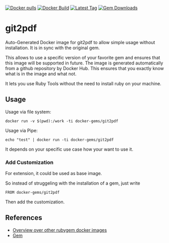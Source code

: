 [![Docker pulls](https://img.shields.io/docker/pulls/rubygem/git2pdf.svg)](https://hub.docker.com/r/rubygem/git2pdf/)
[![Docker Build](https://img.shields.io/docker/automated/rubygem/git2pdf.svg)](https://hub.docker.com/r/rubygem/git2pdf/)
[![Latest Tag](https://img.shields.io/github/tag/docker-rubygem/git2pdf.svg)](https://hub.docker.com/r/rubygem/git2pdf/)
[![Gem Downloads](https://img.shields.io/gem/dt/git2pdf.svg)](https://rubygems.org/gems/git2pdf/)
# git2pdf

Auto-Generated Docker image for git2pdf to allow simple usage without installation.
It is in sync with the original gem.

This allows to use a specific version of your favorite gem and ensures that this image will be supported in future.
The image is generated automatically from a github repository by Docker Hub.
This ensures that you exactly know what is in the image and what not.

It lets you use Ruby Tools without the need to install ruby on your machine.

## Usage

Usage via file system:

`docker run -v $(pwd):/work -ti docker-gems/git2pdf`

Usage via Pipe:

`echo "test" | docker run -ti docker-gems/git2pdf`

It depends on your specific use case how your want to use it.

### Add Customization

For extension, it could be used as base image.

So instead of struggeling with the installation of a gem, just write

`FROM docker-gems/git2pdf`

Then add the customization.

## References

 - [Overview over other rubygem docker images](https://github.com/thinkbot/docker-rubygem)
 - [Gem](https://rubygems.org/gems/git2pdf/)
